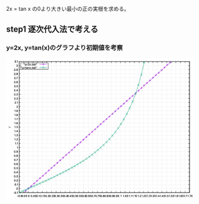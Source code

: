 2x = tan x
の0より大きい最小の正の実根を求める。

## step1 逐次代入法で考える

### y=2x, y=tan(x)のグラフより初期値を考察

![step 1](https://github.com/Aruminium/Aruminium-Numerical_Simulation_Work/blob/main/work05/step1/step1.png)

